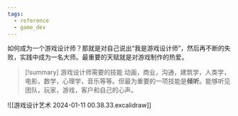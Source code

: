 ```yaml
---
tags:
  - reference
  - game_dev
---
```

如何成为一个游戏设计师？那就是对自己说出“我是游戏设计师”，然后再不断的失败，实践中成为一名大师。最重要的天赋就是对游戏制作的热爱。

> [!summary] 游戏设计师需要的技能
> 动画，商业，沟通，建筑学，人类学，电影，数学，心理学，音乐等等。但最为重要的一项技能是**倾听**。能够听见团队，玩家，游戏，客户和自己的心声。

![[游戏设计艺术 2024-01-11 00.38.33.excalidraw]]